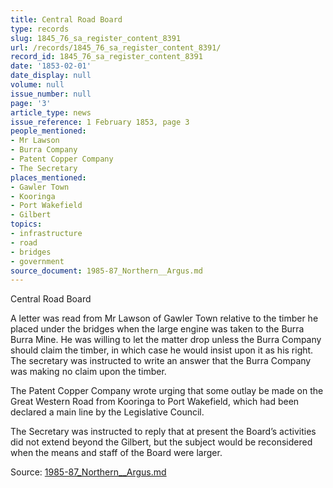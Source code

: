 ```yaml
---
title: Central Road Board
type: records
slug: 1845_76_sa_register_content_8391
url: /records/1845_76_sa_register_content_8391/
record_id: 1845_76_sa_register_content_8391
date: '1853-02-01'
date_display: null
volume: null
issue_number: null
page: '3'
article_type: news
issue_reference: 1 February 1853, page 3
people_mentioned:
- Mr Lawson
- Burra Company
- Patent Copper Company
- The Secretary
places_mentioned:
- Gawler Town
- Kooringa
- Port Wakefield
- Gilbert
topics:
- infrastructure
- road
- bridges
- government
source_document: 1985-87_Northern__Argus.md
---
```


Central Road Board

A letter was read from Mr Lawson of Gawler Town relative to the timber he placed under the bridges when the large engine was taken to the Burra Burra Mine.  He was willing to let the matter drop unless the Burra Company should claim the timber, in which case he would insist upon it as his right.  The secretary was instructed to write an answer that the Burra Company was making no claim upon the timber.

The Patent Copper Company wrote urging that some outlay be made on the Great Western Road from Kooringa to Port Wakefield, which had been declared a main line by the Legislative Council.

The Secretary was instructed to reply that at present the Board’s activities did not extend beyond the Gilbert, but the subject would be reconsidered when the means and staff of the Board were larger.

Source: [1985-87_Northern__Argus.md](/downloads/markdown/1985-87_Northern__Argus.md)
